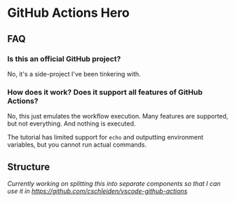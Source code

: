 # GitHub Actions Hero

## FAQ

### Is this an official GitHub project?

No, it's a side-project I've been tinkering with.

### How does it work? Does it support all features of GitHub Actions?

No, this just emulates the workflow execution. Many features are supported, but not everything. And nothing is executed.

The tutorial has limited support for `echo` and outputting environment variables, but you cannot run actual commands.

## Structure

_Currently working on splitting this into separate components so that I can use it in https://github.com/cschleiden/vscode-github-actions_